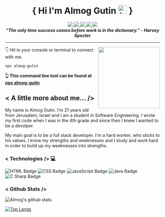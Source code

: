 <h1 align="center"> { Hi I'm Almog Gutin <img src="https://user-images.githubusercontent.com/1303154/88677602-1635ba80-d120-11ea-84d8-d263ba5fc3c0.gif" width="28px" alt="hi"> } </h1>

<p align="center"> 
    <a href=""> <img src="https://img.shields.io/badge/-website-181717?style=for-the-badge&labelColor=black&logo=google-chrome&logoColor=white"/> </a>
    <a href="https://www.linkedin.com/in/almog-gutin-5443a8203/"> <img src="https://img.shields.io/badge/-linkedin-0077B5?style=for-the-badge&labelColor=black&logo=linkedin&logoColor=0077B5"/> </a>
    <a href="mailto:almogm.gutin@gmail.com"> <img src="https://img.shields.io/badge/-gmail-EA4335?style=for-the-badge&labelColor=black&logo=gmail&logoColor=EA4335"/> </a>
    <a href="https://www.instagram.com/almog_gutin/"> <img src="https://img.shields.io/badge/-instagram-E4405F?style=for-the-badge&labelColor=black&logo=instagram&logoColor=E4405F"/> </a>
    <a href="https://github.com/almog-gutin"> <img src="https://img.shields.io/badge/-github-181717?style=for-the-badge&labelColor=black&logo=github&logoColor=white"/> </a>
    <br/>
    <b><em>“The only time success comes before work is in the dictionary.” - Harvey Specter</em></b>
</p> 

***

<img align='right' src="PNG image-33F52D5498E9-1.png" width="200"/>

👇 Hit in your console or terminal to connect with me.

```bash
npx almog-gutin
```
**👆 This command line tool can be found at [npx almog-gutin](https://github.com/almog-gutin/npx-almog-gutin)**


## < A little more about me... />
My name is Almog Gutin. I'm 21 years old from Jerusalem, Israel and I am a student in Software Engineering. I wrote my first code when I was in the 4th grade and since then I knew I wanted to be a devolper. 

My main goal is to be a full stack developer. I'm a hard worker, who sticks to his values. I know my strengths and weeknesses and I study and work hard in order to build up my weeknesses into strengths. 

### < Technologies /> 💻
![HTML Badge](https://img.shields.io/badge/-html5-E34F26?style=for-the-badge&labelColor=black&logo=html5&logoColor=E34F26)
![CSS Badge](https://img.shields.io/badge/-css3-1572B6?style=for-the-badge&labelColor=black&logo=css3&logoColor=1572B6)
![JavaScript Badge](https://img.shields.io/badge/-javascript-F7DF1E?style=for-the-badge&labelColor=black&logo=javascript&logoColor=F7DF1E)
![Java Badge](https://img.shields.io/badge/-java-007396?style=for-the-badge&labelColor=black&logo=java&logoColor=007396)
![C Sharp Badge](https://img.shields.io/badge/-csharp-239120?style=for-the-badge&labelColor=black&logo=c-sharp&logoColor=239120)

### < Github Stats />
![Almog's github stats](https://github-readme-stats.vercel.app/api?username=almog-gutin&theme=dark&show_icons=true)

[![Top Langs](https://github-readme-stats.vercel.app/api/top-langs/?username=almog-gutin&layout=compact)](https://github.com/almog-gutin/github-readme-stats)


